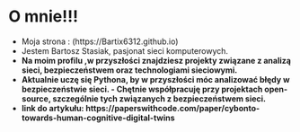 <!DOCTYPE html>
<html lang="pl">
<head>
    <meta charset="UTF-8">
    <meta name="viewport" content="width=device-width, initial-scale=1.0">
    </head>
<body>
    <h1> </h1>
  <h1> O mnie!!!</h1>
    <ul>
  <li><strong></strong>Moja strona : (https://Bartix6312.github.io) </li></strong>      
<li><strong></strong>Jestem Bartosz Stasiak, pasjonat sieci komputerowych. </li></strong>
<li><strong>Na moim profilu ,w przyszłości znajdziesz projekty związane z analizą sieci, bezpieczeństwem oraz technologiami sieciowymi. </li> </strong>
<li><strong>Aktualnie uczę się Pythona, by w przyszłości móc analizować błędy w bezpieczeństwie sieci. -  Chętnie współpracuję przy projektach open-source, szczególnie tych związanych z bezpieczeństwem sieci.</li>
  <strong>
  <li>link do artykułu: https://paperswithcode.com/paper/cybonto-towards-human-cognitive-digital-twins</li>
</ul>
</body>
</html>
